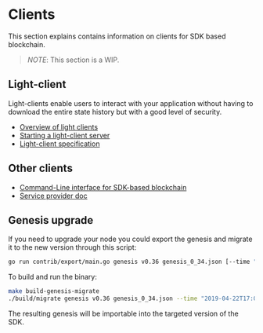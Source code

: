 # Clients

This section explains contains information on clients for SDK based blockchain. 

>*NOTE*: This section is a WIP. 

## Light-client

Light-clients enable users to interact with your application without having to download the entire state history but with a good level of security. 

- [Overview of light clients](./lite/README.md)
- [Starting a light-client server](./lite/getting_started.md)
- [Light-client specification](./lite/specification.md)

## Other clients

- [Command-Line interface for SDK-based blockchain](./cli.md)
- [Service provider doc](./service-providers.md)

## Genesis upgrade

If you need to upgrade your node you could export the genesis and migrate it to the new version through this script:

```bash
go run contrib/export/main.go genesis v0.36 genesis_0_34.json [--time "2019-04-22T17:00:11Z"] [--chain-id test] > ~/.gaiad/genesis.json 
```

To build and run the binary:
```bash
make build-genesis-migrate
./build/migrate genesis v0.36 genesis_0_34.json --time "2019-04-22T17:00:11Z" --chain-id test > genesis.json
```

The resulting genesis will be importable into the targeted version of the SDK.

